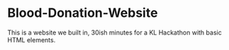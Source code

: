 # Blood-Donation-Website
This is a website we built in, 30ish minutes for a KL Hackathon with basic HTML elements.
